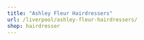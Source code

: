 ```yaml
---
title: "Ashley Fleur Hairdressers"
url: /liverpool/ashley-fleur-hairdressers/
shop: hairdresser
---
```

